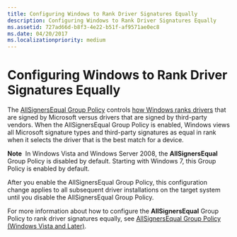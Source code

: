 ```yaml
---
title: Configuring Windows to Rank Driver Signatures Equally
description: Configuring Windows to Rank Driver Signatures Equally
ms.assetid: 727ad66d-b8f3-4e22-b51f-af9571ae0ec8
ms.date: 04/20/2017
ms.localizationpriority: medium
---
```


# Configuring Windows to Rank Driver Signatures Equally


The [AllSignersEqual Group Policy](./allsigningequal-group-policy.md) controls [how Windows ranks drivers](how-setup-ranks-drivers--windows-vista-and-later-.md) that are signed by Microsoft versus drivers that are signed by third-party vendors. When the AllSignersEqual Group Policy is enabled, Windows views all Microsoft signature types and third-party signatures as equal in rank when it selects the driver that is the best match for a device.

**Note**  In Windows Vista and Windows Server 2008, the **AllSignersEqual** Group Policy is disabled by default. Starting with Windows 7, this Group Policy is enabled by default.

 

After you enable the AllSignersEqual Group Policy, this configuration change applies to all subsequent driver installations on the target system until you disable the AllSignersEqual Group Policy.

For more information about how to configure the **AllSignersEqual** Group Policy to rank driver signatures equally, see [AllSignersEqual Group Policy (Windows Vista and Later)](./allsigningequal-group-policy.md).

 


